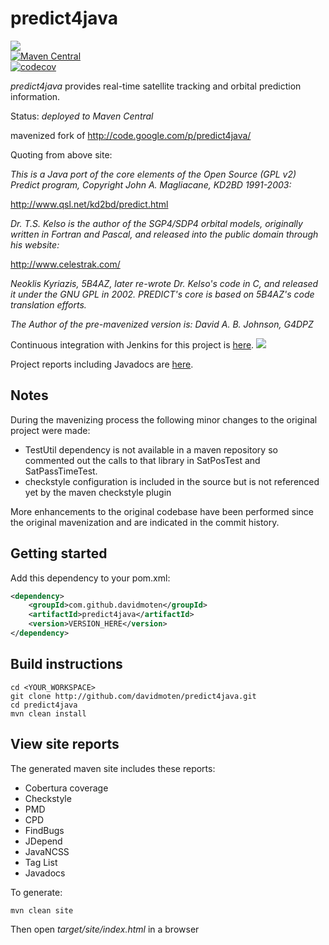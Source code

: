predict4java
============
<a href="https://travis-ci.org/davidmoten/predict4java"><img src="https://travis-ci.org/davidmoten/predict4java.svg"/></a><br/>
[![Maven Central](https://maven-badges.herokuapp.com/maven-central/com.github.davidmoten/predict4java/badge.svg?style=flat)](https://maven-badges.herokuapp.com/maven-central/com.github.davidmoten/predict4java)<br/>
[![codecov](https://codecov.io/gh/davidmoten/predict4java/branch/master/graph/badge.svg)](https://codecov.io/gh/davidmoten/predict4java)<br/>

*predict4java* provides real-time satellite tracking and orbital prediction information.

Status: *deployed to Maven Central*

mavenized fork of http://code.google.com/p/predict4java/

Quoting from above site:

*This is a Java port of the core elements of the Open Source (GPL v2) Predict program, Copyright John A. Magliacane, KD2BD 1991-2003:*

http://www.qsl.net/kd2bd/predict.html

*Dr. T.S. Kelso is the author of the SGP4/SDP4 orbital models, originally written in Fortran and Pascal, and released into the public domain through his website:*

http://www.celestrak.com/

*Neoklis Kyriazis, 5B4AZ, later re-wrote Dr. Kelso's code in C, and released it under the GNU GPL in 2002. PREDICT's core is based on 5B4AZ's code translation efforts.*

*The Author of the pre-mavenized version is: David A. B. Johnson, G4DPZ*

Continuous integration with Jenkins for this project is [here](https://xuml-tools.ci.cloudbees.com/). <a href="https://xuml-tools.ci.cloudbees.com/"><img  src="http://web-static-cloudfront.s3.amazonaws.com/images/badges/BuiltOnDEV.png"/></a>

Project reports including Javadocs are [here](https://xuml-tools.ci.cloudbees.com/job/predict4java%20site/site/project-reports.html).

Notes
----------

During the mavenizing process the following minor changes to the original project were made:
* TestUtil dependency is not available in a maven repository so commented out the calls to that library in SatPosTest and SatPassTimeTest.
* checkstyle configuration is included in the source but is not referenced yet by the maven checkstyle plugin

More enhancements to the original codebase have been performed since the original mavenization and are indicated in the commit history.

Getting started
------------------
Add this dependency to your pom.xml:

```xml
<dependency>
    <groupId>com.github.davidmoten</groupId>
    <artifactId>predict4java</artifactId>
    <version>VERSION_HERE</version>
</dependency>
```

Build instructions
-------------------

    cd <YOUR_WORKSPACE>
    git clone http://github.com/davidmoten/predict4java.git
    cd predict4java
    mvn clean install

View site reports 
------------------
The generated maven site includes these reports:
* Cobertura coverage
* Checkstyle
* PMD
* CPD
* FindBugs
* JDepend
* JavaNCSS
* Tag List
* Javadocs

To generate:

    mvn clean site

Then open *target/site/index.html* in a browser

   
